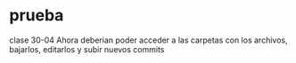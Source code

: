 # prueba
clase 30-04
Ahora deberian poder acceder a las carpetas con los archivos, bajarlos, editarlos y subir nuevos commits
